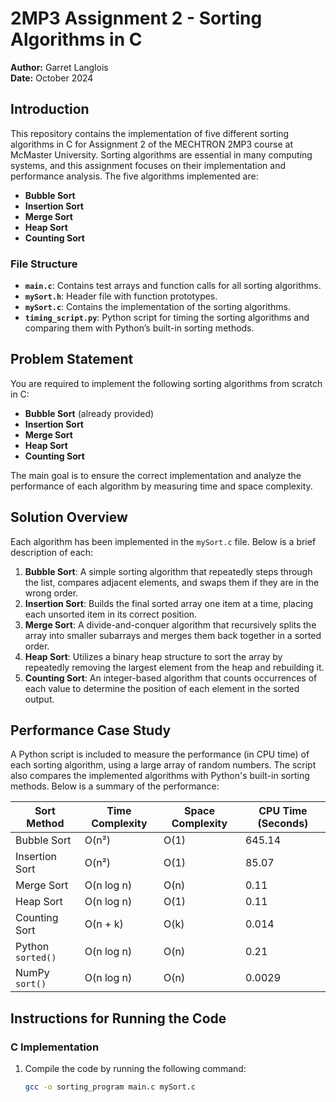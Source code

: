 # 2MP3 Assignment 2 - Sorting Algorithms in C

**Author:** Garret Langlois  
**Date:** October 2024

## Introduction

This repository contains the implementation of five different sorting algorithms in C for Assignment 2 of the MECHTRON 2MP3 course at McMaster University. Sorting algorithms are essential in many computing systems, and this assignment focuses on their implementation and performance analysis. The five algorithms implemented are:

- **Bubble Sort**
- **Insertion Sort**
- **Merge Sort**
- **Heap Sort**
- **Counting Sort**

### File Structure

- **`main.c`**: Contains test arrays and function calls for all sorting algorithms.
- **`mySort.h`**: Header file with function prototypes.
- **`mySort.c`**: Contains the implementation of the sorting algorithms.
- **`timing_script.py`**: Python script for timing the sorting algorithms and comparing them with Python’s built-in sorting methods.

## Problem Statement

You are required to implement the following sorting algorithms from scratch in C:
- **Bubble Sort** (already provided)
- **Insertion Sort**
- **Merge Sort**
- **Heap Sort**
- **Counting Sort**

The main goal is to ensure the correct implementation and analyze the performance of each algorithm by measuring time and space complexity.

## Solution Overview

Each algorithm has been implemented in the `mySort.c` file. Below is a brief description of each:

1. **Bubble Sort**: A simple sorting algorithm that repeatedly steps through the list, compares adjacent elements, and swaps them if they are in the wrong order.
2. **Insertion Sort**: Builds the final sorted array one item at a time, placing each unsorted item in its correct position.
3. **Merge Sort**: A divide-and-conquer algorithm that recursively splits the array into smaller subarrays and merges them back together in a sorted order.
4. **Heap Sort**: Utilizes a binary heap structure to sort the array by repeatedly removing the largest element from the heap and rebuilding it.
5. **Counting Sort**: An integer-based algorithm that counts occurrences of each value to determine the position of each element in the sorted output.

## Performance Case Study

A Python script is included to measure the performance (in CPU time) of each sorting algorithm, using a large array of random numbers. The script also compares the implemented algorithms with Python's built-in sorting methods. Below is a summary of the performance:

| Sort Method       | Time Complexity | Space Complexity | CPU Time (Seconds) |
|-------------------|-----------------|------------------|--------------------|
| Bubble Sort       | O(n²)           | O(1)             | 645.14             |
| Insertion Sort    | O(n²)           | O(1)             | 85.07              |
| Merge Sort        | O(n log n)      | O(n)             | 0.11               |
| Heap Sort         | O(n log n)      | O(1)             | 0.11               |
| Counting Sort     | O(n + k)        | O(k)             | 0.014              |
| Python `sorted()` | O(n log n)      | O(n)             | 0.21               |
| NumPy `sort()`    | O(n log n)      | O(n)             | 0.0029             |

## Instructions for Running the Code

### C Implementation
1. Compile the code by running the following command:
   ```bash
   gcc -o sorting_program main.c mySort.c
